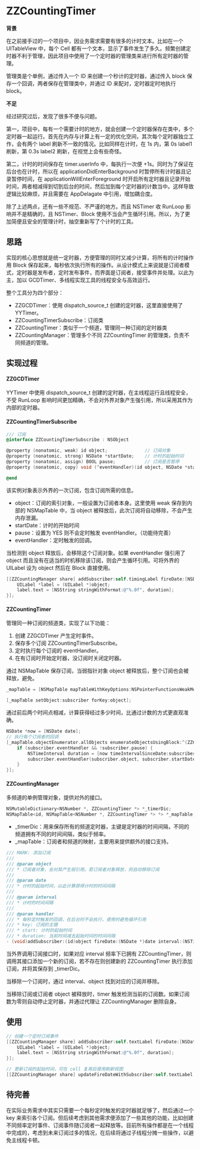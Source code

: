# ZZCountingTimer

**背景**

在之前接手过的一个项目中，因业务需求需要有很多的计时文本。比如在一个 UITableView 中，每个 Cell 都有一个文本，显示了事件发生了多久。频繁创建定时器不利于管理，因此项目中使用了一个定时器的管理类来进行所有定时器的管理。

管理类是个单例，通过传入一个 ID 来创建一个秒计的定时器，通过传入 block 保存一个回调，两者保存在管理类中，并通过 ID 来配对，定时器定时地执行 block。

**不足**

经过研究过后，发现了很多不便与问题。

第一，项目中，每有一个需要计时的地方，就会创建一个定时器保存在类中，多个定时器一起运行。首先在内存与计算上有一定的优化空间，其次每个定时器独立工作，会有两个 label 刷新不一致的情况。比如同样在计时，在 1s 内，第 0s  label1刷新，第 0.3s label2 刷新，在视觉上会有些奇怪。

第二，计时的时间保存在 timer.userInfo 中，每执行一次便 +1s。同时为了保证在后台也在计时，所以在 applicationDidEnterBackground 时暂停所有计时器且记录暂停时间，在 applicationWillEnterForeground 时开启所有定时器且记录开始时间，两者相减得到切到后台的时间，然后加到每个定时器的计数当中。这样导致逻辑比较麻烦，并且需要在 AppDelagate 中引用，增加耦合度。

除了上述两点，还有一些不规范、不严谨的地方。而且 NSTimer 收 RunLoop 影响并不是精确的，且 NSTimer、Block 使用不当会产生循环引用。所以，为了更加简便且安全的管理计时，抽空重新写了个计时的工具。

## 思路

实现的核心思想就是统一定时器，方便管理的同时又减少计算，将所有的计时操作用 Block 保存起来，每秒依次执行所有的操作。从设计模式上来说就是订阅者模式，定时器是发布者，定时发布事件，而界面是订阅者，接受事件并处理。以此为主，加以 GCDTimer、多线程实现工具的线程安全与高效运行。

整个工具分为四个部分：

* ZZGCDTimer：使用 dispatch_source_t 创建的定时器，这里直接使用了 YYTimer。
* ZZCountingTimerSubscribe：订阅类
* ZZCountingTimer：类似于一个频道，管理同一种订阅的定时器类
* ZZCountingManager：管理多个不同 ZZCountingTimer 的管理类，负责不同频道的管理。

## 实现过程

#### ZZGCDTimer

YYTimer 中使用 dispatch_source_t 创建的定时器，在主线程运行且线程安全，不受 RunLoop 影响时间更加精确，不会对外界对象产生强引用，所以采用其作为内部的定时器。

#### ZZCountingTimerSubscribe

```objective-c
/// 订阅
@interface ZZCountingTimerSubscribe : NSObject

@property (nonatomic, weak) id object;              // 订阅对象
@property (nonatomic, strong) NSDate *startDate;    // 计时的起始时间
@property (nonatomic, assign) BOOL pause;           // 订阅是否暂停
@property (nonatomic, copy) void (^eventHandler)(id object, NSDate *startDate, NSTimeInterval duration); // 定时触发执行的回调

@end
```

该实例对象表示外界的一次订阅，包含订阅所需的信息。

* object：订阅的索引对象，一般设置为订阅者本身。这里使用 weak 保存到内部的 NSMapTable 中，当 object 被释放后，此次订阅将自动移除，不会产生内存泄漏。
* startDate：计时的开始时间
* pause：设置为 YES 则不会定时触发 eventHandler。（功能待完善）
* eventHandler：定时触发的回调。

当检测到 object 释放后，会移除这个订阅对象。如果 eventHandler 强引用了 object 而且没有在适当的时机移除该订阅，则会产生循环引用。可将外界的 UILabel 设为 object 然后在 Block 直接使用。

```objective-c
[[ZZCountingManager share] addSubscriber:self.timingLabel fireDate:[NSDate date] interval:1 eventHandler:^(id  _Nonnull object, NSDate * _Nonnull startDate, NSTimeInterval duration) {
    UILabel *label = (UILabel *)object;
    label.text = [NSString stringWithFormat:@"%.0f", duration];
}];
```

#### ZZCountingTimer

管理同一种订阅的频道类，实现了以下功能：

1. 创建 ZZGCDTimer 产生定时事件。
2. 保存多个订阅 ZZCountingTimerSubscribe。
3. 定时执行每个订阅的 eventHandler。
4. 在有订阅时开始定时器，没订阅时关闭定时器。

通过 NSMapTable 保存订阅，当弱指针对象 object 被释放后，整个订阅也会被释放，避免。

``` objective-c
_mapTable = [NSMapTable mapTableWithKeyOptions:NSPointerFunctionsWeakMemory valueOptions:NSPointerFunctionsStrongMemory];

[_mapTable setObject:subscriber forKey:object];
```

通过前后两个时间点相减，计算获得经过多少时间，比通过计数的方式更直观准确。

```objective-c
NSDate *now = [NSDate date];
// 执行每个订阅者的回调
[_mapTable.objectEnumerator.allObjects enumerateObjectsUsingBlock:^(ZZCountingTimerSubscribe * _Nonnull subscriber, NSUInteger idx, BOOL * _Nonnull stop) {
    if (subscriber.eventHandler && !subscriber.pause) {
        NSTimeInterval duration = [now timeIntervalSinceDate:subscriber.startDate];
        subscriber.eventHandler(subscriber.object, subscriber.startDate, duration);
    }
}];
```

#### ZZCountingManager

多频道的单例管理对象，提供对外的接口。

```objective-c
NSMutableDictionary<NSNumber *, ZZCountingTimer *> *_timerDic;
NSMapTable<id, NSMapTable<NSNumber *, ZZCountingTimer *> *> *_mapTable;
```

* _timerDic：用来保存所有的频道定时器，主键是定时器的时间间隔，不同的频道拥有不同的时间间隔，类似于频率。
* _mapTable：订阅者和频道的映射，主要用来提供额外的接口支持。

```objective-c
/// MARK: 添加订阅
///
/// @param object
/// * 订阅者对象，会对其产生弱引用。若订阅者对象释放，则自动移除订阅
///
/// @param date
/// * 计时的起始时间，以此计算获得计时的时间间隔
///
/// @param interval
/// * 计时的时间间隔
///
/// @param handler
/// * 每秒定时触发的回调，在后台时不会执行，使用时避免循环引用
/// * key: 订阅的主键
/// * start: 计时的起始时间
/// * duration: 当前时间减去起始时间的时间间隔
- (void)addSubscriber:(id)object fireDate:(NSDate *)date interval:(NSTimeInterval)interval eventHandler:(void(^)(id object, NSDate *startDate, NSTimeInterval duration))handler;
```

当外界调用订阅接口时，如果对应 interval 频率下已拥有 ZZCountingTimer，则调用其接口添加一个新的订阅，若不存在则创建新的 ZZCountingTimer 执行添加订阅，并将其保存到 _timerDic。

当移除一个订阅时，通过 interval、object 找到对应的订阅并移除。

当移除订阅或订阅者 object 被释放时，timer 触发检测当前的订阅数。如果订阅数为零则自动停止定时器，并通过代理让 ZZCountingManager 删除自身。

## 使用

```objective-c
// 创建一个定时订阅事件
[[ZZCountingManager share] addSubscriber:self.textLabel fireDate:[NSDate date] interval:1 eventHandler:^(id  _Nonnull object, NSDate * _Nonnull start, NSTimeInterval duration) {
    UILabel *label = (UILabel *)object;
    label.text = [NSString stringWithFormat:@"%.0f", duration];
}];

// 更新订阅的起始时间，可在 cell 复用后使用刷新视图
[[ZZCountingManager share] updateFireDateWithSubscriber:self.textLabel interval:1 fireDate:startDate];
```

## 待完善

在实际业务需求中其实只需要一个每秒定时触发的定时器就足够了，然后通过一个 key 来索引各个订阅。但后续考虑到其他需求便添加了一些其他的功能，比如创建不同频率定时事件、订阅事件随订阅者一起释放等。目前所有操作都是在一个线程中完成的，考虑到未来订阅过多的情况，在后续将通过子线程分摊一些操作，以避免主线程卡顿。